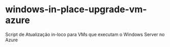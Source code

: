 # windows-in-place-upgrade-vm-azure
Script de Atualização in-loco para VMs que executam o Windows Server no Azure
